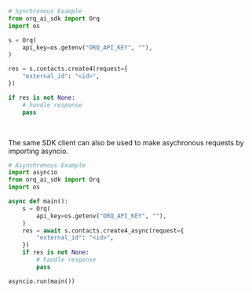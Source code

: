 <!-- Start SDK Example Usage [usage] -->
```python
# Synchronous Example
from orq_ai_sdk import Orq
import os

s = Orq(
    api_key=os.getenv("ORQ_API_KEY", ""),
)

res = s.contacts.create4(request={
    "external_id": "<id>",
})

if res is not None:
    # handle response
    pass
```

</br>

The same SDK client can also be used to make asychronous requests by importing asyncio.
```python
# Asynchronous Example
import asyncio
from orq_ai_sdk import Orq
import os

async def main():
    s = Orq(
        api_key=os.getenv("ORQ_API_KEY", ""),
    )
    res = await s.contacts.create4_async(request={
        "external_id": "<id>",
    })
    if res is not None:
        # handle response
        pass

asyncio.run(main())
```
<!-- End SDK Example Usage [usage] -->